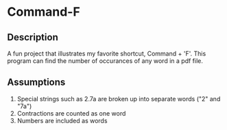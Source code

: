 # Command-F
## Description
A fun project that illustrates my favorite shortcut, Command + 'F'. This program can find the number of occurances of any word in a pdf file. 

## Assumptions
1. Special strings such as 2.7a are broken up into separate words ("2" and "7a")
2. Contractions are counted as one word
3. Numbers are included as words
